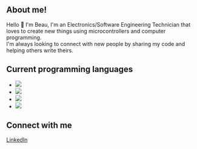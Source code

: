 ## About me!
Hello 👋 I'm Beau, I'm an Electronics/Software Engineering Technician that loves to create new things using microcontrollers and computer programming.   
I'm always looking to connect with new people by sharing my code and helping others write theirs.    

## Current programming languages
* ![](https://img.shields.io/badge/Arduino-Wire-blue)
* ![](https://img.shields.io/badge/Python-cPython_3.x-green)
* ![](https://img.shields.io/badge/CircuitPython-CircuitPython-blueviolet)
* ![](https://img.shields.io/badge/C%23-C%23-red)

## Connect with me
[LinkedIn](https://www.linkedin.com/in/beau-c-55ab3a120/)
